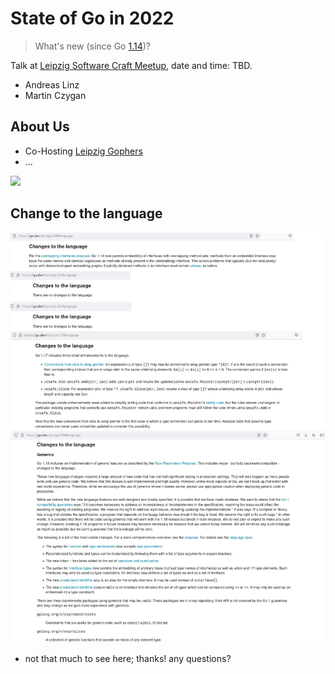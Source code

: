 # State of Go in 2022

> What's new (since Go [1.14](https://go.dev/doc/devel/release#go1.14))?

Talk at [Leipzig Software Craft
Meetup](https://www.meetup.com/LE-software-craft-community/), date and time:
TBD.

* Andreas Linz
* Martin Czygan

## About Us

* Co-Hosting [Leipzig Gophers](https://golangleipzig.space/)
* ...

![](https://golangleipzig.space/leipzig-gopher.svg)

## Change to the language

![](static/changes-combined.png)

* not that much to see here; thanks! any questions?

